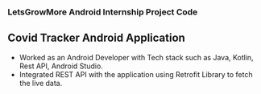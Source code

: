 ### LetsGrowMore Android Internship Project Code
## Covid Tracker Android Application
- Worked as an Android Developer with Tech stack such as Java, Kotlin, Rest API, Android Studio.
- Integrated REST API with the application using Retrofit Library to fetch the live data. 

